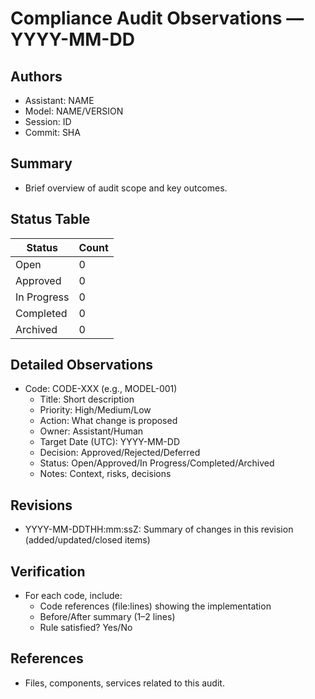 # Compliance Audit Observations — YYYY-MM-DD

## Authors
- Assistant: NAME
- Model: NAME/VERSION
- Session: ID
- Commit: SHA

## Summary
- Brief overview of audit scope and key outcomes.

## Status Table
| Status | Count |
|---|---|
| Open | 0 |
| Approved | 0 |
| In Progress | 0 |
| Completed | 0 |
| Archived | 0 |

## Detailed Observations
- Code: CODE-XXX (e.g., MODEL-001)
  - Title: Short description
  - Priority: High/Medium/Low
  - Action: What change is proposed
  - Owner: Assistant/Human
  - Target Date (UTC): YYYY-MM-DD
  - Decision: Approved/Rejected/Deferred
  - Status: Open/Approved/In Progress/Completed/Archived
  - Notes: Context, risks, decisions

## Revisions
- YYYY-MM-DDTHH:mm:ssZ: Summary of changes in this revision (added/updated/closed items)

## Verification
- For each code, include:
  - Code references (file:lines) showing the implementation
  - Before/After summary (1–2 lines)
  - Rule satisfied? Yes/No

## References
- Files, components, services related to this audit.
